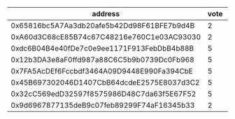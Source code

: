 address|vote|timestamp|signature
---|---|---|---
0x65816bc5A7Aa3db20afe5b42Dd98F61BFE7b9d4B|2|1616505755|0x124fe6d3e850ec5c8c8aea97d91e374d9e73f6afa88a19591d7637c632435bdf092ba1fcffd315078bcea4cbae65bb0a2f3d616c7f56e57c3df773ce740c9e101c
0xA60d3C68cE85B74c67C48216e760C1e03AC93030|2|1616507260|0xfe9ec2fa43d253f0ddc8f98fd6e3afa866d4a6c5388e563f4625c7edd84e547e4cf6a72b4ae613b070c14220e09996fc38309685f0bc996d17a9ea89823775581b
0xdc6B04B4e40fDe7c0e9ee1171F913FebDbB4b88B|5|1616507316|0xd3c811752eefff11be2b616ab5fe9f0711fa362f8122839e7bc3efdd3904d05307d9215520d3c3d3a5cb3028ef836e5fdbc044543f8026eccd6a0796404632441c
0x12b3DA3e8aF0ffd987a88C6C5b9b0739Dc0Fb968|5|1616512579|0xd3db9e495f5aa11ee5da5d262cc8d4442a792c9e77928bee5d91d7166b0709633d53e2bbec57dc35414bbd963293da3ab53ff7caa10c71d70abbf9af99b0259f1b
0x7FA5AcDEf6Fccbdf3464A09D9448E990Fa394CbE|5|1616514117|0x05624c66bde9cad7db62c97d6a7db9a697c456f531eb8c8775cbcf01e88b909d454e2e92441e5e21191b217ff6ec92e7d337b84ab57144cb788b2c99fa2843441b
0x45B697302046D1407CbB64dcdeE2575E8037d3C2|5|1616514155|0x82d26204a043fe6b3cec8c78edacfeac541655b1c21a417d9cef94fb98c9771210819ba917783ffcb6b3795905baf89fb0f7d7ae22b39e1f812afa0f36338b2a1c
0x32cC569edD32597f8575986D48C7da63f5E67F52|5|1616558474|0x904bfbfd6ffdd3069c26222e2caeddd4fe12f0d6e42520f31af6e304a036b7cc2695616cb53ab473dad73b0b88a70dd3a84d0df3b215b2e355928613dbea402d1b
0x9d6967877135deB9c07feb89299F74aF16345b33|2|1616580308|0x3e901781898f40c9bc5ee0c6401e2df28d49992e4c28f003c41581db77d1323654dd943c7d54f69592814d3f3823e3ced680951f7538a158836fbf88e0e951bf1c